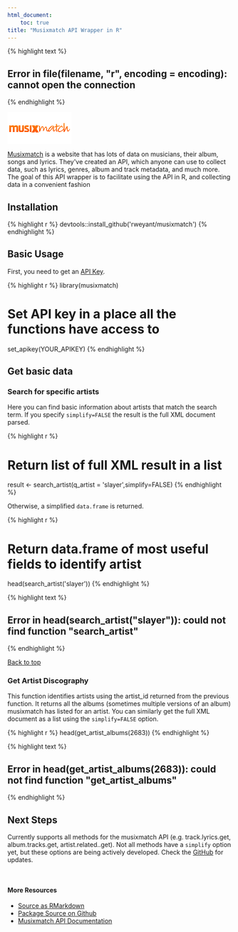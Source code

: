 ```yaml
---
html_document:
    toc: true
title: "Musixmatch API Wrapper in R"
---
```



{% highlight text %}
## Error in file(filename, "r", encoding = encoding): cannot open the connection
{% endhighlight %}


<img src="/figure/source/2016-01-26-musixmatch-api-post/unnamed-chunk-1-1.png" title="plot of chunk unnamed-chunk-1" alt="plot of chunk unnamed-chunk-1" style="display: block; margin: auto auto auto 0;" />

[Musixmatch](https://www.musixmatch.com/) is a website that has lots of data on musicians, their album, songs and lyrics.  They've created an API, which anyone can use to collect data, such as lyrics, genres, album and track metadata, and much more.  The goal of this API wrapper is to facilitate using the API in R, and collecting data in a convenient fashion

## Installation


{% highlight r %}
devtools::install_github('rweyant/musixmatch')
{% endhighlight %}

## Basic Usage

First, you need to get an [API Key](https://developer.musixmatch.com/signup).

{% highlight r %}
library(musixmatch)

# Set API key in a place all the functions have access to
set_apikey(YOUR_APIKEY)
{% endhighlight %}

## Get basic data

### Search for specific artists

Here you can find basic information about artists that match the search term.  If you specify `simplify=FALSE` the result is the full XML document parsed.


{% highlight r %}
# Return list of full XML result in a list
result <- search_artist(q_artist = 'slayer',simplify=FALSE)
{% endhighlight %}

Otherwise, a simplified `data.frame` is returned.


{% highlight r %}
# Return data.frame of most useful fields to identify artist
head(search_artist('slayer'))
{% endhighlight %}



{% highlight text %}
## Error in head(search_artist("slayer")): could not find function "search_artist"
{% endhighlight %}

<a href="#top">Back to top</a>

### Get Artist Discography

This function identifies artists using the artist_id returned from the previous function.  It returns all the albums (sometimes multiple versions of an album) musixmatch has listed for an artist.  You can similarly get the full XML document as a list using the `simplify=FALSE` option.


{% highlight r %}
head(get_artist_albums(2683))
{% endhighlight %}



{% highlight text %}
## Error in head(get_artist_albums(2683)): could not find function "get_artist_albums"
{% endhighlight %}

## Next Steps

Currently supports all methods for the musixmatch API (e.g. track.lyrics.get, album.tracks.get, artist.related..get).  Not all methods have a `simplify` option yet, but these options are being actively developed.  Check the [GitHub](https://github.com/rweyant/musixmatch) for updates.


<br>

#### More Resources
- [Source as RMarkdown](https://github.com/rweyant/bertplot/blob/master/R/tutorials/musixmatch-api-post/musixmatch-api-post.Rmd)
- [Package Source on Github](https://github.com/rweyant/musixmatch)
- [Musixmatch API Documentation](https://developer.musixmatch.com/documentation)
